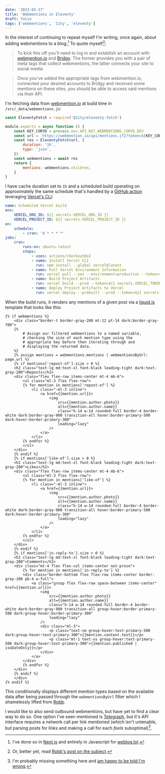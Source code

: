 ```yaml
---
date: '2023-03-17'
title: 'Webmentions in Eleventy'
draft: false
tags: ['webmentions', '11ty', 'eleventy']
---
```


In the interest of continuing to repeat myself I'm writing, once again, about adding webmentions to a blog.<!-- excerpt -->[^1] To quote myself[^2]:

> To kick this off you'll need to log in and establish an account with [webmention.io](https://webmention.io) and [Bridgy](https://brid.gy). The former provides you with a pair of meta tags that collect webmentions, the latter connects your site to social media

> Once you've added the appropriate tags from webmention.io, connected your desired accounts to Bridgy and received some mentions on these sites, you should be able to access said mentions via their API.

I'm fetching data from [webmention.io](https://webmention.io) at build time in `/src/_data/webmentions.js`:

```javascript
const EleventyFetch = require('@11ty/eleventy-fetch')

module.exports = async function () {
    const KEY_CORYD = process.env.API_KEY_WEBMENTIONS_CORYD_DEV
    const url = `https://webmention.io/api/mentions.jf2?token=${KEY_CORYD}&per-page=1000`
    const res = EleventyFetch(url, {
        duration: '1h',
        type: 'json',
    })
    const webmentions = await res
    return {
        mentions: webmentions.children,
    }
}
```

I have cache duration set to `1h` and a scheduled build operating on approximately the same schedule that's handled by a [GitHub action](https://github.com/actions) leveraging [Vercel's CLI](https://vercel.com/docs/cli):

```yaml
name: Scheduled Vercel build
env:
    VERCEL_ORG_ID: ${{ secrets.VERCEL_ORG_ID }}
    VERCEL_PROJECT_ID: ${{ secrets.VERCEL_PROJECT_ID }}
on:
    schedule:
        - cron: '0 * * * *'
jobs:
    cron:
        runs-on: ubuntu-latest
        steps:
            - uses: actions/checkout@v2
            - name: Install Vercel CLI
              run: npm install --global vercel@latest
            - name: Pull Vercel Environment Information
              run: vercel pull --yes --environment=production --token=${{ secrets.VERCEL_TOKEN }}
            - name: Build Project Artifacts
              run: vercel build --prod --token=${{ secrets.VERCEL_TOKEN }}
            - name: Deploy Project Artifacts to Vercel
              run: vercel deploy --prebuilt --prod --token=${{ secrets.VERCEL_TOKEN }}
```

When the build runs, it renders any mentions of a given post via a [liquid.js](https://liquidjs.com/) template that looks like this:

```plaintext
{% if webmentions %}
    <div class="border-t border-gray-200 mt-12 pt-14 dark:border-gray-700">
    {%
        # Assign our filtered webmentions to a named variable,
        # checking the size of each mention type using the
        # appropriate key before then iterating through and
        # displaying the returned data.
    %}
    {% assign mentions = webmentions.mentions | webmentionsByUrl: page.url %}
    {% if mentions['repost-of'].size > 0 %}
    <h2 class="text-lg md:text-xl font-black leading-tight dark:text-gray-200">Reposts</h2>
    <div class="flex flex-row items-center mt-4 mb-6">
        <ul class="ml-3 flex flex-row">
        {% for mention in mentions['repost-of'] %}
            <li class="-ml-3 inline">
                <a href={{mention.url}}>
                    <img
                        src={{mention.author.photo}}
                        alt={{mention.author.name}}
                        class="h-14 w-14 rounded-full border-4 border-white dark:border-gray-900 transition-all hover:border-primary-500 dark:hover:border-primary-300"
                        loading="lazy"
                    />
                </a>
            </li>
        {% endfor %}
        </ul>
    </div>
    {% endif %}
    {% if mentions['like-of'].size > 0 %}
    <h2 class="text-lg md:text-xl font-black leading-tight dark:text-gray-200">Likes</h2>
    <div class="flex flex-row items-center mt-4 mb-6">
        <ul class="ml-3 flex flex-row">
        {% for mention in mentions['like-of'] %}
            <li class="-ml-3 inline">
                <a href={{mention.url}}>
                    <img
                        src={{mention.author.photo}}
                        alt={{mention.author.name}}
                        class="h-14 w-14 rounded-full border-4 border-white dark:border-gray-900 transition-all hover:border-primary-500 dark:hover:border-primary-300"
                        loading="lazy"
                    />
                </a>
            </li>
        {% endfor %}
        </ul>
    </div>
    {% endif %}
    {% if mentions['in-reply-to'].size > 0 %}
    <h2 class="text-lg md:text-xl font-black leading-tight dark:text-gray-200">Comments</h2>
    <div class="mt-4 flex flex-col items-center not-prose">
        {% for mention in mentions['in-reply-to'] %}
        <div class="border-bottom flex flex-row items-center border-gray-100 pb-4 w-full">
            <a class="group flex flex-row space-between items-center" href={{mention.url}}>
                <img
                    src={{mention.author.photo}}
                    alt={{mention.author.name}}
                    class="h-14 w-14 rounded-full border-4 border-white dark:border-gray-900 transition-all group-hover:border-primary-500 dark:group-hover:border-primary-300"
                    loading="lazy"
                />
                <div class="ml-3">
                    <p class="text-sm group-hover:text-primary-500 dark:group-hover:text-primary-300">{{mention.content.text}}</p>
                    <p class="mt-1 text-xs group-hover:text-primary-500 dark:group-hover:text-primary-300">{{mention.published | isoDateOnly}}</p>
                </div>
            </a>
        </div>
        {% endfor %}
    </div>
    {% endif %}
    </div>
{% endif %}
```

This conditionally displays different mention types based on the available data after being passed through the `webmentionsByUrl` filter which I shamelessly lifted from [Robb](https://github.com/rknightuk/rknight.me/blob/8e2a5c5f886cae6c04add7893b8bf8a2d6295ddf/config/filters.js#L48-L84).

I would like to also send outbound webmentions, but have yet to find a clear way to do so. One option I've seen mentioned is [Telegraph](https://telegraph.p3k.io/), but it's API interface requires a network call per link mentioned (which isn't untenable, but parsing posts for links and making a call for each _feels_ suboptimal)[^3].

[^1]: I've done so in [Next.js](https://coryd.dev/posts/2023/client-side-webmentions-in-nextjs/) and entirely in Javascript for [weblog.lol](https://coryd.dev/posts/2023/adding-client-side-rendered-webmentions-to-my-blog/).
[^2]: Or, better yet, read [Robb's post on the subject](https://rknight.me/adding-webmentions-to-your-site/).
[^3]: I'm probably missing something here and [am happy to be told I'm wrong](https://social.lol/@cory).
